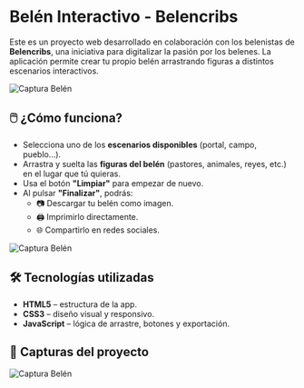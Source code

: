 # Belén Interactivo - Belencribs

Este es un proyecto web desarrollado en colaboración con los belenistas de **Belencribs**, una iniciativa para digitalizar la pasión por los belenes. La aplicación permite crear tu propio belén arrastrando figuras a distintos escenarios interactivos.

![Captura Belén](https://github.com/user-attachments/assets/51d60f02-e8f3-451f-84d4-ed33abc2835d)


## 🖱️ ¿Cómo funciona?

- Selecciona uno de los **escenarios disponibles** (portal, campo, pueblo…).
- Arrastra y suelta las **figuras del belén** (pastores, animales, reyes, etc.) en el lugar que tú quieras.
- Usa el botón **"Limpiar"** para empezar de nuevo.
- Al pulsar **"Finalizar"**, podrás:
  - 📷 Descargar tu belén como imagen.
  - 🖨️ Imprimirlo directamente.
  - 🌐 Compartirlo en redes sociales.
  
![Captura Belén](https://github.com/user-attachments/assets/5425d144-8df0-482a-a0af-992b7e926181)

## 🛠️ Tecnologías utilizadas

- **HTML5** – estructura de la app.
- **CSS3** – diseño visual y responsivo.
- **JavaScript** – lógica de arrastre, botones y exportación.

## 📸 Capturas del proyecto

![Captura Belén](https://github.com/user-attachments/assets/b0051b8c-71bc-44f8-86ce-8dc44db9f7a5)

